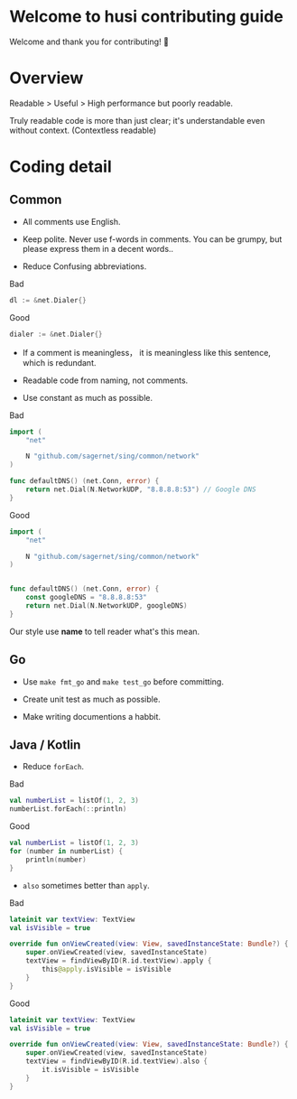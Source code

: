 # Welcome to husi contributing guide

Welcome and thank you for contributing! 🎉

# Overview

Readable > Useful > High performance but poorly readable.

Truly readable code is more than just clear; it's understandable even without context. (Contextless readable)

# Coding detail

## Common

* All comments use English.

* Keep polite. Never use f-words in comments. 
  You can be grumpy, but please express them in a decent words..

* Reduce Confusing abbreviations.

Bad

```go
dl := &net.Dialer{}
```

Good

```go
dialer := &net.Dialer{}
```

* If a comment is meaningless， it is meaningless like this sentence, which is redundant.

* Readable code from naming, not comments.

* Use constant as much as possible.

Bad

```go
import (
    "net"

    N "github.com/sagernet/sing/common/network"
)

func defaultDNS() (net.Conn, error) {
    return net.Dial(N.NetworkUDP, "8.8.8.8:53") // Google DNS
}
```

Good

```go
import (
    "net"

    N "github.com/sagernet/sing/common/network"
)


func defaultDNS() (net.Conn, error) {
    const googleDNS = "8.8.8.8:53"
    return net.Dial(N.NetworkUDP, googleDNS)
}
```

Our style use **name** to tell reader what's this mean.

## Go

* Use `make fmt_go` and `make test_go` before committing.

* Create unit test as much as possible.

* Make writing documentions a habbit.

## Java / Kotlin

* Reduce `forEach`.

Bad

```kotlin
val numberList = listOf(1, 2, 3)
numberList.forEach(::println)
```

Good

```kotlin
val numberList = listOf(1, 2, 3)
for (number in numberList) {
    println(number)
}
```

* `also` sometimes better than `apply`.

Bad

```kotlin
lateinit var textView: TextView
val isVisible = true

override fun onViewCreated(view: View, savedInstanceState: Bundle?) {
    super.onViewCreated(view, savedInstanceState)
    textView = findViewByID(R.id.textView).apply {
        this@apply.isVisible = isVisible
    }
}
```

Good

```kotlin
lateinit var textView: TextView
val isVisible = true

override fun onViewCreated(view: View, savedInstanceState: Bundle?) {
    super.onViewCreated(view, savedInstanceState)
    textView = findViewByID(R.id.textView).also {
        it.isVisible = isVisible
    }
}
```
